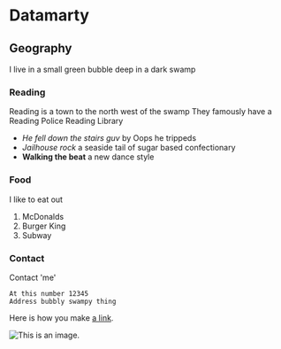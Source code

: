 # Datamarty

## Geography

I live in a small green bubble deep in a dark swamp

### Reading

Reading is a town to the north west of the swamp
They famously have a Reading Police Reading Library

- *He fell down the stairs guv* by Oops he trippeds
- *Jailhouse rock* a seaside tail of sugar based confectionary
- **Walking the beat** a new dance style

### Food

I like to eat out

1. McDonalds
2. Burger King
3. Subway

### Contact

Contact 'me'
```
At this number 12345
Address bubbly swampy thing
```

Here is how you make [a link](https://southcoastcoders.net/).

![This is an image.](https://en.wikipedia.org/wiki/File:Norton_Motorcycle.jpg)
